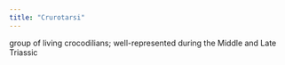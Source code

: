 ```yaml
---
title: "Crurotarsi"
---
```

group of living crocodilians; well-represented during the Middle and Late Triassic

